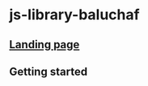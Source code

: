 # js-library-baluchaf

## [Landing page](https://annotatejs.herokuapp.com/)

## Getting started
<!-- TODO: -->
#